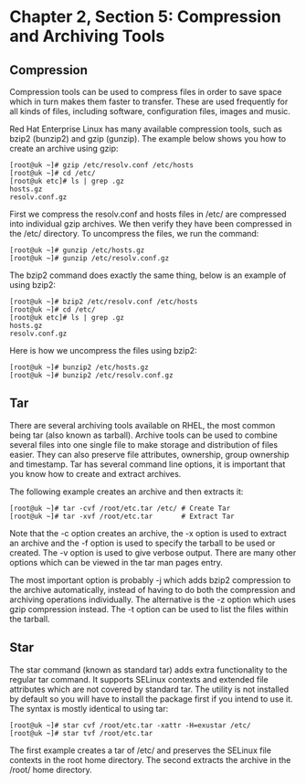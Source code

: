 # Chapter 2, Section 5: Compression and Archiving Tools

## Compression

Compression tools can be used to compress files in order to save space which in turn makes them faster to transfer. These are used frequently for all kinds of files, including software, configuration files, images and music.

Red Hat Enterprise Linux has many available compression tools, such as bzip2 (bunzip2) and gzip (gunzip). The example below shows you how to create an archive using gzip:

```
[root@uk ~]# gzip /etc/resolv.conf /etc/hosts
[root@uk ~]# cd /etc/
[root@uk etc]# ls | grep .gz
hosts.gz
resolv.conf.gz
```

First we compress the resolv.conf and hosts files in /etc/ are compressed into individual gzip archives. We then verify they have been compressed in the /etc/ directory. To uncompress the files, we run the command:

```
[root@uk ~]# gunzip /etc/hosts.gz
[root@uk ~]# gunzip /etc/resolv.conf.gz
```

The bzip2 command does exactly the same thing, below is an example of using bzip2:

```
[root@uk ~]# bzip2 /etc/resolv.conf /etc/hosts
[root@uk ~]# cd /etc/
[root@uk etc]# ls | grep .gz
hosts.gz
resolv.conf.gz
```

Here is how we uncompress the files using bzip2:

```
[root@uk ~]# bunzip2 /etc/hosts.gz
[root@uk ~]# bunzip2 /etc/resolv.conf.gz
```

## Tar

There are several archiving tools available on RHEL, the most common being tar (also known as tarball). Archive tools can be used to combine several files into one single file to make storage and distribution of files easier. They can also preserve file attributes, ownership, group ownership and timestamp. Tar has several command line options, it is important that you know how to create and extract archives.

The following example creates an archive and then extracts it:

```
[root@uk ~]# tar -cvf /root/etc.tar /etc/ # Create Tar
[root@uk ~]# tar -xvf /root/etc.tar       # Extract Tar
```

Note that the -c option creates an archive, the -x option is used to extract an archive and the -f option is used to specify the tarball to be used or created. The -v option is used to give verbose output. There are many other options which can be viewed in the tar man pages entry.

The most important option is probably -j which adds bzip2 compression to the archive automatically, instead of having to do both the compression and archiving operations individually. The alternative is the -z option which uses gzip compression instead. The -t option can be used to list the files within the tarball.  

## Star

The star command (known as standard tar) adds extra functionality to the regular tar command. It supports SELinux contexts and extended file attributes which are not covered by standard tar. The utility is not installed by default so you will have to install the package first if you intend to use it. The syntax is mostly identical to using tar:

```
[root@uk ~]# star cvf /root/etc.tar -xattr -H=exustar /etc/
[root@uk ~]# star tvf /root/etc.tar
```

The first example creates a tar of /etc/ and preserves the SELinux file contexts in the root home directory. The second extracts the archive in the /root/ home directory. 
